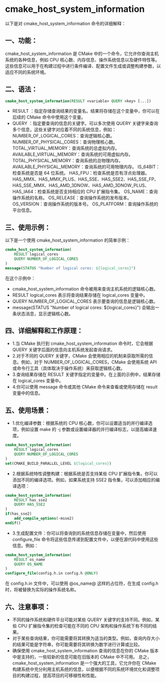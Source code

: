 # cmake_host_system_information
以下是对 cmake_host_system_information 命令的详细解释：
## 一、功能：
cmake_host_system_information 是 CMake 中的一个命令，它允许你查询主机系统的各种信息，例如 CPU 核心数、内存信息、操作系统信息以及硬件特性等。这些信息可以用于在构建过程中进行条件编译、配置文件生成或调整构建参数，以适应不同的系统环境。
## 二、语法：
```cmake
cmake_host_system_information(RESULT <variable> QUERY <key> [...])
```
* RESULT <variable>：指定存储查询结果的变量名。结果将存储在这个变量中，你可以在后续的 CMake 命令中使用这个变量。
* QUERY <key>：指定要查询的信息的关键字。可以多次使用 QUERY 关键字来查询多个信息，这些关键字对应着不同的系统信息，例如：
NUMBER_OF_LOGICAL_CORES：查询逻辑核心数。
NUMBER_OF_PHYSICAL_CORES：查询物理核心数。
TOTAL_VIRTUAL_MEMORY：查询系统的总虚拟内存。
AVAILABLE_VIRTUAL_MEMORY：查询系统的可用虚拟内存。
TOTAL_PHYSICAL_MEMORY：查询系统的总物理内存。
AVAILABLE_PHYSICAL_MEMORY：查询系统的可用物理内存。
IS_64BIT：检查系统是否是 64 位系统。
HAS_FPU：检查系统是否有浮点处理器。
HAS_MMX、HAS_MMX_PLUS、HAS_SSE、HAS_SSE2、HAS_SSE_FP、HAS_SSE_MMX、HAS_AMD_3DNOW、HAS_AMD_3DNOW_PLUS、HAS_IA64：检查系统是否支持相应的 CPU 扩展指令集。
OS_NAME：查询操作系统的名称。
OS_RELEASE：查询操作系统的发布版本。
OS_VERSION：查询操作系统的版本号。
OS_PLATFORM：查询操作系统的平台信息。
## 三、使用示例：
以下是一个使用 cmake_host_system_information 的简单示例：
```cmake
cmake_host_system_information(
    RESULT logical_cores
    QUERY NUMBER_OF_LOGICAL_CORES
)
message(STATUS "Number of logical cores: ${logical_cores}")
```
在这个示例中：
* cmake_host_system_information 命令被用来查询主机系统的逻辑核心数。
* RESULT logical_cores 表示将查询结果存储在 logical_cores 变量中。
* QUERY NUMBER_OF_LOGICAL_CORES 表示要查询的信息是逻辑核心数。
* message(STATUS "Number of logical cores: ${logical_cores}") 会输出一条状态消息，显示逻辑核心数。
## 四、详细解释和工作原理：
* 1.当 CMake 执行到 cmake_host_system_information 命令时，它会根据 QUERY 关键字后面的信息向主机系统发起查询请求。
* 2.对于不同的 QUERY 关键字，CMake 会使用相应的机制来获取所需的信息。例如，对于 NUMBER_OF_LOGICAL_CORES，CMake 会使用系统 API 或命令行工具（具体取决于操作系统）来获取逻辑核心数。
* 3.查询结果存储在 RESULT 关键字指定的变量中。在上面的示例中，结果存储在 logical_cores 变量中。
* 4.你可以使用 message 命令或其他 CMake 命令来查看或使用存储在 result 变量中的信息。
## 五、使用场景：
* 1.优化编译参数：根据系统的 CPU 核心数，你可以设置适当的并行编译选项，例如设置 make 的 -j 参数或设置编译器的并行编译标志，以提高编译速度。
```cmake
cmake_host_system_information(
    RESULT logical_cores
    QUERY NUMBER_OF_LOGICAL_CORES
)
set(CMAKE_BUILD_PARALLEL_LEVEL ${logical_cores})
```
* 2.根据系统特性调整构建：根据系统是否支持某些 CPU 扩展指令集，你可以添加不同的编译选项。例如，如果系统支持 SSE2 指令集，可以添加相应的编译选项：
```cmake
cmake_host_system_information(
    RESULT has_sse2
    QUERY HAS_SSE2
)
if(has_sse2)
    add_compile_options(-msse2)
endif()
```
* 3.生成配置文件：你可以将查询到的系统信息存储在变量中，然后使用 configure_file 命令将这些信息传递到配置文件中，以便在源代码中使用这些信息。例如：
```cmake
cmake_host_system_information(
    RESULT os_name
    QUERY OS_NAME
)
configure_file(config.h.in config.h @ONLY)
```
在 config.h.in 文件中，可以使用 @os_name@ 这样的占位符，在生成 config.h 时，将被替换为实际的操作系统名称。
## 六、注意事项：
* 不同的操作系统和硬件平台可能对某些 QUERY 关键字的支持不同。例如，某些 CPU 扩展指令集的检查可能在不同的 CPU 架构和操作系统下有不同的结果。
* 对于某些查询结果，你可能需要将其转换为适当的类型。例如，查询内存大小的结果可能是字符串，你可能需要将其转换为数字进行计算或比较。
* 确保使用 cmake_host_system_information 查询的信息在你的 CMake 版本中是支持的，一些较新的信息可能在旧版本的 CMake 中不可用。
总之，cmake_host_system_information 是一个强大的工具，它允许你在 CMake 构建系统中充分利用主机系统的信息，以便根据不同的系统环境优化和调整项目的构建过程，提高项目的可移植性和性能。